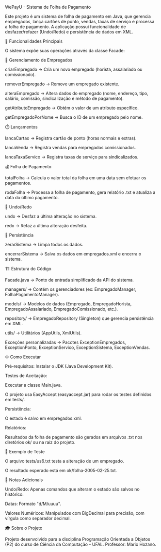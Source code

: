 WePayU - Sistema de Folha de Pagamento

Este projeto é um sistema de folha de pagamento em Java, que gerencia empregados, lança cartões de ponto, vendas, taxas de serviço e processa a folha de pagamento.
A aplicação possui funcionalidade de desfazer/refazer (Undo/Redo) e persistência de dados em XML.

🚀 Funcionalidades Principais

O sistema expõe suas operações através da classe Facade:

👥 Gerenciamento de Empregados

criarEmpregado → Cria um novo empregado (horista, assalariado ou comissionado).

removerEmpregado → Remove um empregado existente.

alteraEmpregado → Altera dados do empregado (nome, endereço, tipo, salário, comissão, sindicalização e método de pagamento).

getAtributoEmpregado → Obtém o valor de um atributo específico.

getEmpregadoPorNome → Busca o ID de um empregado pelo nome.

⏱️ Lançamentos

lancaCartao → Registra cartão de ponto (horas normais e extras).

lancaVenda → Registra vendas para empregados comissionados.

lancaTaxaServico → Registra taxas de serviço para sindicalizados.

💰 Folha de Pagamento

totalFolha → Calcula o valor total da folha em uma data sem efetuar os pagamentos.

rodaFolha → Processa a folha de pagamento, gera relatório .txt e atualiza a data do último pagamento.

🔄 Undo/Redo

undo → Desfaz a última alteração no sistema.

redo → Refaz a última alteração desfeita.

💾 Persistência

zerarSistema → Limpa todos os dados.

encerrarSistema → Salva os dados em empregados.xml e encerra o sistema.

🏗️ Estrutura do Código

Facade.java → Ponto de entrada simplificado da API do sistema.

managers/ → Contém os gerenciadores (ex: EmpregadoManager, FolhaPagamentoManager).

models/ → Modelos de dados (Empregado, EmpregadoHorista, EmpregadoAssalariado, EmpregadoComissionado, etc.).

repository/ → EmpregadoRepository (Singleton) que gerencia persistência em XML.

utils/ → Utilitários (AppUtils, XmlUtils).

Exceções personalizadas → Pacotes ExceptionEmpregados, ExceptionPonto, ExceptionServico, ExceptionSistema, ExceptionVendas.

⚙️ Como Executar

Pré-requisitos: Instalar o JDK (Java Development Kit).

Testes de Aceitação:

Executar a classe Main.java.

O projeto usa EasyAccept (easyaccept.jar) para rodar os testes definidos em tests/.

Persistência:

O estado é salvo em empregados.xml.

Relatórios:

Resultados da folha de pagamento são gerados em arquivos .txt nos diretórios ok/ ou na raiz do projeto.

🧪 Exemplo de Teste

O arquivo tests/us6.txt testa a alteração de um empregado.

O resultado esperado está em ok/folha-2005-02-25.txt.

📎 Notas Adicionais

Undo/Redo: Apenas comandos que alteram o estado são salvos no histórico.

Datas: Formato "d/M/uuuu".

Valores Numéricos: Manipulados com BigDecimal para precisão, com vírgula como separador decimal.

🎓 Sobre o Projeto

Projeto desenvolvido para a disciplina Programação Orientada a Objetos (P2) do curso de Ciência da Computação - UFAL.
Professor: Mario Hozano.
